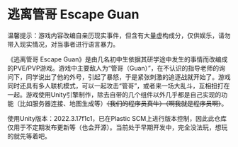 # 逃离管哥 Escape Guan
温馨提示：游戏内容改编自亲历现实事件，但含有大量虚构成分，仅供娱乐，请勿带入现实情况，对当事者进行语言暴力。

《逃离管哥 Escape Guan》是由几名初中生依据其研学途中发生的事情而改编成的PVE/PVP游戏。游戏中主要敌人为“管哥（Guan）”，在不认识的指导老师的询问下，同学说出了他的外号，引起了暴怒，于是紧张刺激的追逐战就开始了。游戏同时还具有多人联机模式，可以一起攻击“管哥”，或者来一场大乱斗，互相扭打在一起。游戏使用Unity引擎制作，除去自带的几个组件以外几乎都是自己实现的功能（比如服务器连接、地图生成等）<s>（我们的程序员真牛）（啊我就是程序员啊）</s>。

使用Unity版本：2022.3.17f1c1，已在Plastic SCM上进行版本控制，因此此仓库仅用于不定期发布更新等（也会开源）。当前处于早期开发中，完全没法玩，想玩的就先等着吧。
